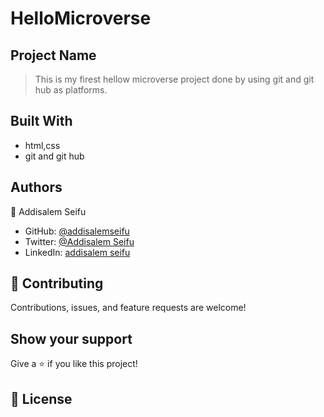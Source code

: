 # HelloMicroverse
## Project Name
> This is my firest hellow microverse project done by using git and git hub as platforms.



## Built With

- html,css
- git and git hub




## Authors

👤 Addisalem Seifu

- GitHub: [@addisalemseifu](https://github.com/githubhandle)
- Twitter: [@Addisalem Seifu](https://twitter.com/twitterhandle)
- LinkedIn: [addisalem seifu](https://linkedin.com/in/linkedinhandle)

## 🤝 Contributing

Contributions, issues, and feature requests are welcome!


## Show your support

Give a ⭐️ if you like this project!



## 📝 License